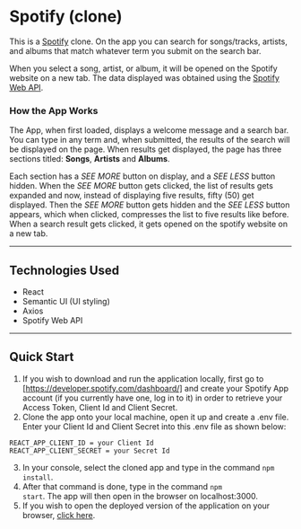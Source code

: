 # Spotify (clone)

This is a [Spotify](https://open.spotify.com) clone. On the app you can search for songs/tracks, artists, and albums that match whatever term you submit on the search bar.

When you select a song, artist, or album, it will be opened on the Spotify website on a new tab. The data displayed was obtained using the [Spotify Web API](https://developer.spotify.com/documentation/web-api/).

### How the App Works

The App, when first loaded, displays a welcome message and a search bar. You can type in any term and, when submitted, the results of the search will be displayed on the page. When results get displayed, the page has three sections titled: **Songs**, **Artists** and **Albums**.

Each section has a _SEE MORE_ button on display, and a _SEE LESS_ button hidden. When the _SEE MORE_ button gets clicked, the list of results gets expanded and now, instead of displaying five results, fifty (50) get displayed. Then the _SEE MORE_ button gets hidden and the _SEE LESS_ button appears, which when clicked, compresses the list to five results like before. When a search result gets clicked, it gets opened on the spotify website on a new tab.

---

## Technologies Used

-   React
-   Semantic UI (UI styling)
-   Axios
-   Spotify Web API

---

## Quick Start

1. If you wish to download and run the application locally, first go to [https://developer.spotify.com/dashboard/] and create your Spotify App account (if you currently have one, log in to it) in order to retrieve your Access Token, Client Id and Client Secret.
2. Clone the app onto your local machine, open it up and create a .env file. Enter your Client Id and Client Secret into this .env file as shown below:

```
REACT_APP_CLIENT_ID = your Client Id
REACT_APP_CLIENT_SECRET = your Secret Id
```

3. In your console, select the cloned app and type in the command <code>npm install</code>.
4. After that command is done, type in the command <code>npm start</code>. The app will then open in the browser on localhost:3000.
5. If you wish to open the deployed version of the application on your browser, [click here](https://spotify-rho-azure.vercel.app/).
